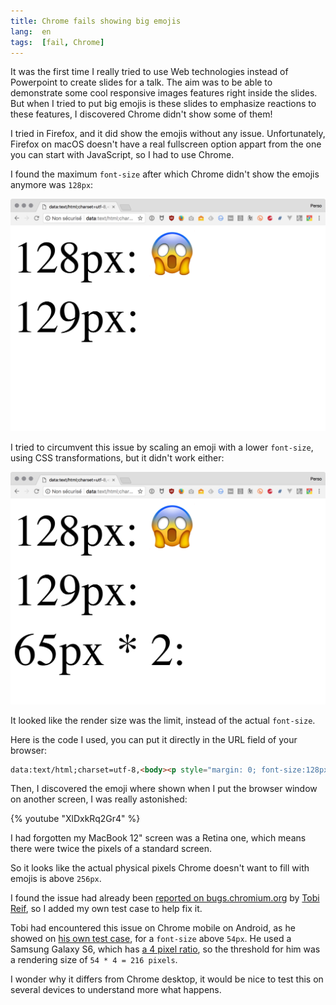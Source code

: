 ```yaml
---
title: Chrome fails showing big emojis
lang:  en
tags:  [fail, Chrome]
---
```


It was the first time I really tried to use Web technologies instead of Powerpoint to create slides for a talk. The aim was to be able to demonstrate some cool responsive images features right inside the slides. But when I tried to put big emojis is these slides to emphasize reactions to these features, I discovered Chrome didn't show some of them!

I tried in Firefox, and it did show the emojis without any issue. Unfortunately, Firefox on macOS doesn't have a real fullscreen option appart from the one you can start with JavaScript, so I had to use Chrome.

I found the maximum `font-size` after which Chrome didn't show the emojis anymore was `128px`:

![](chrome-emoji-128px-max.png "Chrome doesn't show emoji for a `font-size` above `128px`")

I tried to circumvent this issue by scaling an emoji with a lower `font-size`, using CSS transformations, but it didn't work either:

![](chrome-emoji-65px-scale-2-either.png "Chrome doesn't show a `65px` emoji scaled twice either")

It looked like the render size was the limit, instead of the actual `font-size`.

Here is the code I used, you can put it directly in the URL field of your browser:

```html
data:text/html;charset=utf-8,<body><p style="margin: 0; font-size:128px">128px: %F0%9F%98%B1</p><p style="margin: 0;font-size:129px">129px: %F0%9F%98%B1</p><p style="margin: 0;font-size:65px; transform: scale(2); transform-origin: top left">65px * 2: %F0%9F%98%B1</p>
```

Then, I discovered the emoji where shown when I put the browser window on another screen, I was really astonished:

{% youtube "XlDxkRq2Gr4" %}

I had forgotten my MacBook 12" screen was a Retina one, which means there were twice the pixels of a standard screen.

So it looks like the actual physical pixels Chrome doesn't want to fill with emojis is above `256px`.

I found the issue had already been [reported on bugs.chromium.org](https://bugs.chromium.org/p/chromium/issues/detail?id=719648#c13) by [Tobi Reif](https://twitter.com/TobiReif), so I added my own test case to help fix it.

Tobi had encountered this issue on Chrome mobile on Android, as he showed on [his own test case](https://tobireif.com/posts/maximum_font_size_for_emoji/), for a `font-size` above `54px`. He used a Samsung Galaxy S6, which has [a 4 pixel ratio](https://mydevice.io/devices/#sortSmartphones), so the threshold for him was a rendering size of `54 * 4 = 216 pixels`.

I wonder why it differs from Chrome desktop, it would be nice to test this on several devices to understand more what happens.
